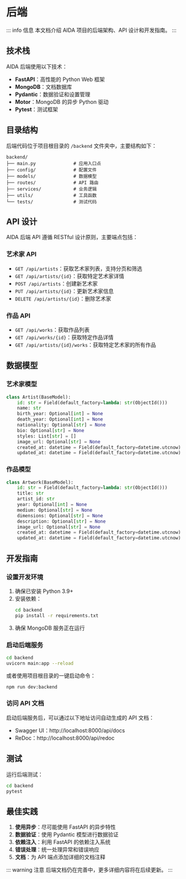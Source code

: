 # 后端

::: info 信息
本文档介绍 AIDA 项目的后端架构、API 设计和开发指南。
:::

## 技术栈

AIDA 后端使用以下技术：

- **FastAPI**：高性能的 Python Web 框架
- **MongoDB**：文档数据库
- **Pydantic**：数据验证和设置管理
- **Motor**：MongoDB 的异步 Python 驱动
- **Pytest**：测试框架

## 目录结构

后端代码位于项目根目录的 `/backend` 文件夹中，主要结构如下：

```
backend/
├── main.py              # 应用入口点
├── config/              # 配置文件
├── models/              # 数据模型
├── routes/              # API 路由
├── services/            # 业务逻辑
├── utils/               # 工具函数
└── tests/               # 测试代码
```

## API 设计

AIDA 后端 API 遵循 RESTful 设计原则，主要端点包括：

### 艺术家 API

- `GET /api/artists`：获取艺术家列表，支持分页和筛选
- `GET /api/artists/{id}`：获取特定艺术家详情
- `POST /api/artists`：创建新艺术家
- `PUT /api/artists/{id}`：更新艺术家信息
- `DELETE /api/artists/{id}`：删除艺术家

### 作品 API

- `GET /api/works`：获取作品列表
- `GET /api/works/{id}`：获取特定作品详情
- `GET /api/artists/{id}/works`：获取特定艺术家的所有作品

## 数据模型

### 艺术家模型

```python
class Artist(BaseModel):
    id: str = Field(default_factory=lambda: str(ObjectId()))
    name: str
    birth_year: Optional[int] = None
    death_year: Optional[int] = None
    nationality: Optional[str] = None
    bio: Optional[str] = None
    styles: List[str] = []
    image_url: Optional[str] = None
    created_at: datetime = Field(default_factory=datetime.utcnow)
    updated_at: datetime = Field(default_factory=datetime.utcnow)
```

### 作品模型

```python
class Artwork(BaseModel):
    id: str = Field(default_factory=lambda: str(ObjectId()))
    title: str
    artist_id: str
    year: Optional[int] = None
    medium: Optional[str] = None
    dimensions: Optional[str] = None
    description: Optional[str] = None
    image_url: Optional[str] = None
    created_at: datetime = Field(default_factory=datetime.utcnow)
    updated_at: datetime = Field(default_factory=datetime.utcnow)
```

## 开发指南

### 设置开发环境

1. 确保已安装 Python 3.9+
2. 安装依赖：
   ```bash
   cd backend
   pip install -r requirements.txt
   ```
3. 确保 MongoDB 服务正在运行

### 启动后端服务

```bash
cd backend
uvicorn main:app --reload
```

或者使用项目根目录的一键启动命令：

```bash
npm run dev:backend
```

### 访问 API 文档

启动后端服务后，可以通过以下地址访问自动生成的 API 文档：

- Swagger UI：http://localhost:8000/api/docs
- ReDoc：http://localhost:8000/api/redoc

## 测试

运行后端测试：

```bash
cd backend
pytest
```

## 最佳实践

1. **使用异步**：尽可能使用 FastAPI 的异步特性
2. **数据验证**：使用 Pydantic 模型进行数据验证
3. **依赖注入**：利用 FastAPI 的依赖注入系统
4. **错误处理**：统一处理异常和错误响应
5. **文档**：为 API 端点添加详细的文档注释

::: warning 注意
后端文档仍在完善中，更多详细内容将在后续更新。
::: 